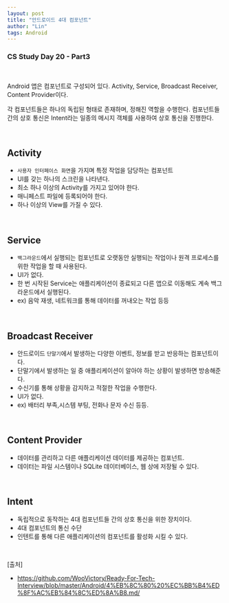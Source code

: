 ```yaml
---
layout: post
title: "안드로이드 4대 컴포넌트"
author: "Lin"
tags: Android 
---
```

### CS Study Day 20 - Part3

<br>

Android 앱은 컴포넌트로 구성되어 있다. Activity, Service, Broadcast Receiver, Content Provider이다. 

각 컴포넌트들은 하나의 독립된 형태로 존재하며, 정해진 역할을 수행한다. 컴포넌트들 간의 상호 통신은 Intent라는 일종의 메시지 객체를 사용하여 상호 통신을 진행한다.

<br>

## Activity
- `사용자 인터페이스 화면`을 가지며 특정 작업을 담당하는 컴포넌트
- UI를 갖는 하나의 스크린을 나타낸다.
- 최소 하나 이상의 Activity를 가지고 있어야 한다.
- 매니페스트 파일에 등록되어야 한다.
- 하나 이상의 View를 가질 수 있다.
 
<br>

## Service
- `백그라운드`에서 실행되는 컴포넌트로 오랫동안 실행되는 작업이나 원격 프로세스를 위한 작업을 할 때 사용된다.
- UI가 없다.
- 한 번 시작된 Service는 애플리케이션이 종료되고 다른 앱으로 이동해도 계속 백그라운드에서 실행된다.
- ex) 음악 재생, 네트워크를 통해 데이터를 꺼내오는 작업 등등

<br>

## Broadcast Receiver
- 안드로이드 `단말기`에서 발생하는 다양한 이벤트, 정보를 받고 반응하는 컴포넌트이다.
- 단말기에서 발생하는 일 중 애플리케이션이 알아야 하는 상황이 발생하면 방송해준다.
- 수신기를 통해 상황을 감지하고 적절한 작업을 수행한다.
- UI가 없다.
- ex) 배터리 부족,시스템 부팅, 전화나 문자 수신 등등.

<br>

## Content Provider
- 데이터를 관리하고 다른 애플리케이션 데이터를 제공하는 컴포넌트.
- 데이터는 파일 시스템이나 SQLite 데이터베이스, 웹 상에 저장될 수 있다.
  
<br>

## Intent
- 독립적으로 동작하는 4대 컴포넌트들 간의 상호 통신을 위한 장치이다.
- 4대 컴포넌트의 통신 수단
- 인텐트를 통해 다른 애플리케이션의 컴포넌트를 활성화 시킬 수 있다.


<br>

[출처]

- <https://github.com/WooVictory/Ready-For-Tech-Interview/blob/master/Android/4%EB%8C%80%20%EC%BB%B4%ED%8F%AC%EB%84%8C%ED%8A%B8.md/>